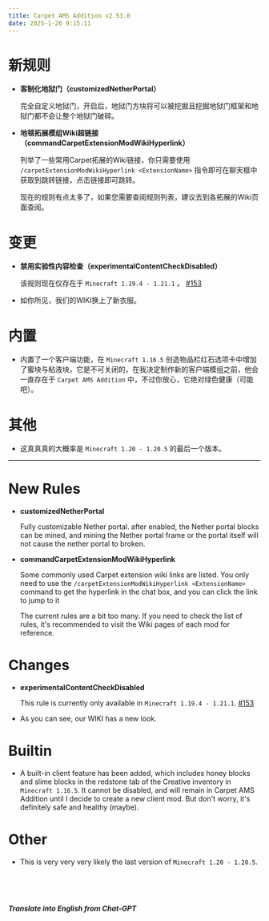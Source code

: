 ```yaml
---
title: Carpet AMS Addition v2.53.0
date: 2025-1-26 9:15:11 
---
```


# 新规则

- **客制化地狱门（customizedNetherPortal）**

  完全自定义地狱门，开启后，地狱门方块将可以被挖掘且挖掘地狱门框架和地狱门都不会让整个地狱门破碎。
  
- **地毯拓展模组Wiki超链接（commandCarpetExtensionModWikiHyperlink）**

  列举了一些常用Carpet拓展的Wiki链接，你只需要使用 `/carpetExtensionModWikiHyperlink <ExtensionName>` 指令即可在聊天框中获取到跳转链接，点击链接即可跳转。

  现在的规则有点太多了，如果您需要查阅规则列表，建议去到各拓展的Wiki页面查阅。



# 变更

- **禁用实验性内容检查（experimentalContentCheckDisabled）**

  该规则现在仅存在于 `Minecraft 1.19.4 - 1.21.1` 。 [#153](https://github.com/Minecraft-AMS/Carpet-AMS-Addition/issues/153)

- 如你所见，我们的WIKI换上了新衣服。



# 内置

- 内置了一个客户端功能，在 `Minecraft 1.16.5` 创造物品栏红石选项卡中增加了蜜块与粘液块，它是不可关闭的，在我决定制作新的客户端模组之前，他会一直存在于 `Carpet AMS Addition` 中，不过你放心，它绝对绿色健康（可能吧）。



# 其他

- 这真真真的大概率是 `Minecraft 1.20 - 1.20.5` 的最后一个版本。



---



# New Rules

- **customizedNetherPortal**

  Fully customizable Nether portal. after enabled, the Nether portal blocks can be mined, and mining the Nether portal frame or the portal itself will not cause the nether portal to broken.

- **commandCarpetExtensionModWikiHyperlink**

  Some commonly used Carpet extension wiki links are listed. You only need to use the `/carpetExtensionModWikiHyperlink <ExtensionName>` command to get the hyperlink in the chat box, and you can click the link to jump to it

  The current rules are a bit too many. If you need to check the list of rules, it's recommended to visit the Wiki pages of each mod for reference.



# Changes

- **experimentalContentCheckDisabled**

  This rule is currently only available in `Minecraft 1.19.4 - 1.21.1`.  [#153](https://github.com/Minecraft-AMS/Carpet-AMS-Addition/issues/153)

- As you can see, our WIKI has a new look.



# Builtin

- A built-in client feature has been added, which includes honey blocks and slime blocks in the redstone tab of the Creative inventory in `Minecraft 1.16.5`. It cannot be disabled, and will remain in Carpet AMS Addition until I decide to create a new client mod. But don't worry, it's definitely safe and healthy (maybe).



# Other

- This is very very very likely the last version of `Minecraft 1.20 - 1.20.5`.


&emsp;

&emsp;

***Translate into English from Chat-GPT***

